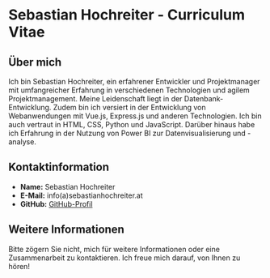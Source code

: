 # Sebastian Hochreiter - Curriculum Vitae

## Über mich
Ich bin Sebastian Hochreiter, ein erfahrener Entwickler und Projektmanager mit umfangreicher Erfahrung in verschiedenen Technologien und agilem Projektmanagement. Meine Leidenschaft liegt in der Datenbank-Entwicklung. Zudem bin ich versiert in der Entwicklung von Webanwendungen mit Vue.js, Express.js und anderen Technologien. Ich bin auch vertraut in HTML, CSS, Python und JavaScript. Darüber hinaus habe ich Erfahrung in der Nutzung von Power BI zur Datenvisualisierung und -analyse.

## Kontaktinformation
- **Name:** Sebastian Hochreiter
- **E-Mail:** info(a)sebastianhochreiter.at
- **GitHub:** [GitHub-Profil](https://github.com/sebastianhochreiter)

## Weitere Informationen
Bitte zögern Sie nicht, mich für weitere Informationen oder eine Zusammenarbeit zu kontaktieren. Ich freue mich darauf, von Ihnen zu hören!
